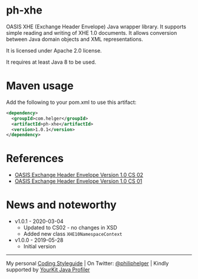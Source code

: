 # ph-xhe

OASIS XHE (Exchange Header Envelope) Java wrapper library.
It supports simple reading and writing of XHE 1.0 documents.
It allows conversion between Java domain objects and XML representations.

It is licensed under Apache 2.0 license.

It requires at least Java 8 to be used.

# Maven usage

Add the following to your pom.xml to use this artifact:

```xml
<dependency>
  <groupId>com.helger</groupId>
  <artifactId>ph-xhe</artifactId>
  <version>1.0.1</version>
</dependency>
```

# References

* [OASIS Exchange Header Envelope Version 1.0 CS 02](https://docs.oasis-open.org/bdxr/xhe/v1.0/cs02/xhe-v1.0-cs02-oasis.html)
* [OASIS Exchange Header Envelope Version 1.0 CS 01](https://docs.oasis-open.org/bdxr/xhe/v1.0/cs01/xhe-v1.0-cs01-oasis.html)

# News and noteworthy

* v1.0.1 - 2020-03-04
    * Updated to CS02 - no changes in XSD
    * Added new class `XHE10NamespaceContext`
* v1.0.0 - 2019-05-28
    * Initial version

---

My personal [Coding Styleguide](https://github.com/phax/meta/blob/master/CodingStyleguide.md) |
On Twitter: <a href="https://twitter.com/philiphelger">@philiphelger</a> |
Kindly supported by [YourKit Java Profiler](https://www.yourkit.com)